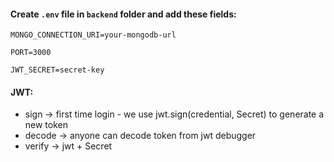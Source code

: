 #### Create `.env` file in `backend` folder and add these fields:

```
MONGO_CONNECTION_URI=your-mongodb-url

PORT=3000

JWT_SECRET=secret-key
```

#### JWT:

- sign -> first time login - we use jwt.sign(credential, Secret) to generate a new token
- decode -> anyone can decode token from jwt debugger
- verify -> jwt + Secret
